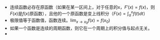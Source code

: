 * 连续函数必存在原函数（如果在某一区间上，对于任意的x，$F'(x)=f(x)$，则$F(x)$是$f(x)$原函数），且他的一个原函数是变上线积分（$F(x)=\int^{x}_{a}f(t)dt$）
* 极限值等于函数值，函数连续。$\lim_{x\to x_{0}}f(x)=f(x_0)$
* 如果一个函数是连续的周期函数，则它在一个周期上的积分值与起点无关。
* 
